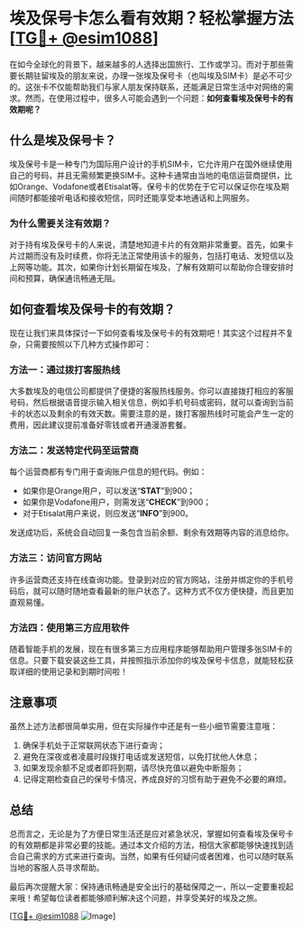 # 埃及保号卡怎么看有效期？轻松掌握方法[[TG💪+ @esim1088](https://t.me/s/esim1088)]

在如今全球化的背景下，越来越多的人选择出国旅行、工作或学习。而对于那些需要长期驻留埃及的朋友来说，办理一张埃及保号卡（也叫埃及SIM卡）是必不可少的。这张卡不仅能帮助我们与家人朋友保持联系，还能满足日常生活中对网络的需求。然而，在使用过程中，很多人可能会遇到一个问题：**如何查看埃及保号卡的有效期呢？**

## 什么是埃及保号卡？

埃及保号卡是一种专门为国际用户设计的手机SIM卡，它允许用户在国外继续使用自己的号码，并且无需频繁更换SIM卡。这种卡通常由当地的电信运营商提供，比如Orange、Vodafone或者Etisalat等。保号卡的优势在于它可以保证你在埃及期间随时都能接听电话和接收短信，同时还能享受本地通话和上网服务。

### 为什么需要关注有效期？

对于持有埃及保号卡的人来说，清楚地知道卡片的有效期非常重要。首先，如果卡片过期而没有及时续费，你将无法正常使用该卡的服务，包括打电话、发短信以及上网等功能。其次，如果你计划长期留在埃及，了解有效期可以帮助你合理安排时间和预算，确保通讯畅通无阻。

## 如何查看埃及保号卡的有效期？

现在让我们来具体探讨一下如何查看埃及保号卡的有效期吧！其实这个过程并不复杂，只需要按照以下几种方式操作即可：

### 方法一：通过拨打客服热线

大多数埃及的电信公司都提供了便捷的客服热线服务。你可以直接拨打相应的客服号码，然后根据语音提示输入相关信息，例如手机号码或密码，就可以查询到当前卡的状态以及剩余的有效天数。需要注意的是，拨打客服热线时可能会产生一定的费用，因此建议提前准备好零钱或者开通漫游套餐。

### 方法二：发送特定代码至运营商

每个运营商都有专门用于查询账户信息的短代码。例如：
- 如果你是Orange用户，可以发送“**STAT**”到900；
- 如果你是Vodafone用户，则需发送“**CHECK**”到900；
- 对于Etisalat用户来说，则应发送“**INFO**”到900。

发送成功后，系统会自动回复一条包含当前余额、剩余有效期等内容的消息给你。

### 方法三：访问官方网站

许多运营商还支持在线查询功能。登录到对应的官方网站，注册并绑定你的手机号码后，就可以随时随地查看最新的账户状态了。这种方式不仅方便快捷，而且更加直观易懂。

### 方法四：使用第三方应用软件

随着智能手机的发展，现在有很多第三方应用程序能够帮助用户管理多张SIM卡的信息。只要下载安装这些工具，并按照指示添加你的埃及保号卡信息，就能轻松获取详细的使用记录和到期时间啦！

## 注意事项

虽然上述方法都很简单实用，但在实际操作中还是有一些小细节需要注意哦：
1. 确保手机处于正常联网状态下进行查询；
2. 避免在深夜或者凌晨时段拨打电话或发送短信，以免打扰他人休息；
3. 如果发现余额不足或者即将到期，请尽快充值以避免中断服务；
4. 记得定期检查自己的保号卡情况，养成良好的习惯有助于避免不必要的麻烦。

## 总结

总而言之，无论是为了方便日常生活还是应对紧急状况，掌握如何查看埃及保号卡的有效期都是非常必要的技能。通过本文介绍的方法，相信大家都能够快速找到适合自己需求的方式来进行查询。当然，如果有任何疑问或者困难，也可以随时联系当地的客服人员寻求帮助。

最后再次提醒大家：保持通讯畅通是安全出行的基础保障之一，所以一定要重视起来哦！希望每位读者都能够顺利解决这个问题，并享受美好的埃及之旅。

[[TG💪+ @esim1088](https://t.me/s/esim1088) ![Image](https://i.postimg.cc/4NQfJmqS/Snipaste-2025-05-13-00-14-12.png)]